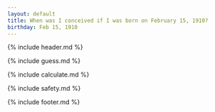 ```yaml
---
layout: default
title: When was I conceived if I was born on February 15, 1910?
birthday: Feb 15, 1910
---
```


{% include header.md %}

{% include guess.md %}

{% include calculate.md %}

{% include safety.md %}

{% include footer.md %}



